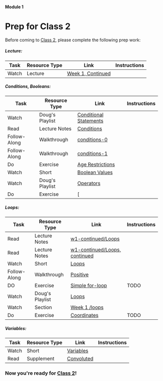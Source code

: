 #### Module 1 
# Prep for Class 2

Before coming to [Class 2](../class2), please complete the following prep work:

##### Lecture:
Task | Resource Type | Link | Instructions
-----|---------------|------|-------------
Watch | Lecture | [Week 1, Continued](https://youtube.com/watch?v=YiiHNiSfmKI)


##### Conditions, Booleans:
 Task | Resource Type | Link | Instructions
------|---------------|------|-------------
Watch | Doug's Playlist | [Conditional Statements](https://www.youtube.com/watch?v=kTnp_-nyocs&list=PLhQjrBD2T38117CFyiIB9x4NOR6979YwA&index=4)
Read | Lecture Notes | [Conditions](http://cdn.cs50.net/2015/fall/lectures/1/f/notes1f/notes1f.html#conditions)
Follow-Along | Walkthrough | [conditions-0](https://www.youtube.com/watch?v=kBRUERguBPc&list=PLhQjrBD2T383fi16gN97XlrTwdxDq2QWZ&index=2)
Follow-Along | Walkthrough | [conditions-1](https://www.youtube.com/watch?v=-MUZL3kiPKI&list=PLhQjrBD2T383fi16gN97XlrTwdxDq2QWZ&index=3)
Do | Exercise | [Age Restrictions](../exercises/age-restrictions) | 
Watch | Short | [Boolean Values](https://youtu.be/M058skV1iL0?list=PLhQjrBD2T381NKQHUCTezeyCYzbnN4GjC)
Watch | Doug's Playlist | [Operators](https://www.youtube.com/watch?v=JFieJW_kZq4&list=PLhQjrBD2T38117CFyiIB9x4NOR6979YwA&index=2)
Do | Exercise | [|| && !](TODO) | *TODO -- an exercise combining multiple boolean expressions*

##### Loops:
Task | Resource Type | Link | Instructions
-----|---------------|------|-------------
Read | Lecture Notes | [w1-continued/Loops](http://cdn.cs50.net/2015/fall/lectures/1/f/notes1f/notes1f.html#loops)
Read | Lecture Notes | [w1-continued/Loops, continued](http://cdn.cs50.net/2015/fall/lectures/1/f/notes1f/notes1f.html#loops_continued)
Watch | Short | [Loops](https://www.youtube.com/watch?v=HHmiHx7GGLE)
Follow-Along | Walkthrough | [Positive](https://www.youtube.com/watch?v=1CHoS1xZMIk)
DO | Exercise | [Simple for-loop](TODO) | TODO
Watch | Doug's Playlist | [Loops](https://www.youtube.com/watch?v=rBEwCpvwdPY&index=5&list=PLhQjrBD2T38117CFyiIB9x4NOR6979YwA)
Watch | Section | [Week 1 /loops](https://youtu.be/kpSLlIj97Ss?t=1419)
Do | Exercise | [Coordinates](TODO) | TODO

##### Variables: 
Task | Resource Type | Link | Instructions
-----|---------------|------|-------------
Watch | Short | [Variables](https://www.youtube.com/watch?v=FPL_0lpzBjo)
Read | Supplement | [Convoluted](../resources/convoluted)

### Now you're ready for [Class 2](../class2)!

